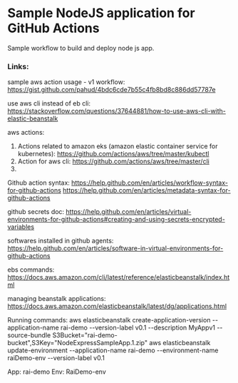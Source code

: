 # Sample NodeJS application for GitHub Actions 

Sample workflow to build and deploy node js app. 

### Links:

sample aws action usage - v1 workflow: https://gist.github.com/pahud/4bdc6cde7b55c4fb8bd8c886dd57787e


use aws cli instead of eb cli: https://stackoverflow.com/questions/37644881/how-to-use-aws-cli-with-elastic-beanstalk


aws actions:
1. Actions related to amazon eks (amazon elastic container service for kubernetes): https://github.com/actions/aws/tree/master/kubectl
2. Action for aws cli: https://github.com/actions/aws/tree/master/cli
3. 


Github action syntax: https://help.github.com/en/articles/workflow-syntax-for-github-actions
                        https://help.github.com/en/articles/metadata-syntax-for-github-actions



github secrets doc:
https://help.github.com/en/articles/virtual-environments-for-github-actions#creating-and-using-secrets-encrypted-variables

softwares installed in github agents: https://help.github.com/en/articles/software-in-virtual-environments-for-github-actions


ebs commands: https://docs.aws.amazon.com/cli/latest/reference/elasticbeanstalk/index.html

managing beanstalk applications: https://docs.aws.amazon.com/elasticbeanstalk/latest/dg/applications.html




Running commands:
aws elasticbeanstalk create-application-version --application-name rai-demo --version-label v0.1 --description MyAppv1 --source-bundle S3Bucket="rai-demo-bucket",S3Key="NodeExpressSampleApp.1.zip"
aws elasticbeanstalk update-environment --application-name rai-demo --environment-name raiDemo-env --version-label v0.1

App: rai-demo
Env: RaiDemo-env